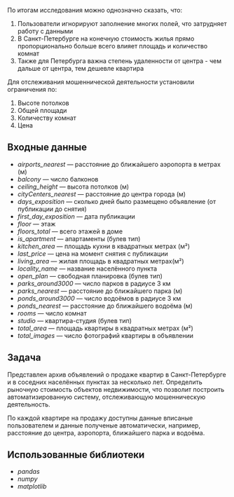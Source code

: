По итогам исследования можно однозначно сказать, что:

1. Пользователи игнорируют заполнение многих полей, что затрудняет работу с данными
2. В Санкт-Петербурге на конечную стоимость жилья прямо пропорционально больше всего влияет площадь и количество комнат
3. Также для Петербурга важна степень удаленности от центра - чем дальше от центра, тем дешевле квартира

Для отслеживания мошеннической деятельности установили ограничения по:

1. Высоте потолков
2. Общей площади
3. Количеству комнат
4. Цена


## Входные данные
 - *airports_nearest* — расстояние до ближайшего аэропорта в метрах (м)
 - *balcony* — число балконов
 - *ceiling_height* — высота потолков (м)
 - *cityCenters_nearest* — расстояние до центра города (м)
 - *days_exposition* — сколько дней было размещено объявление (от публикации до снятия)
 - *first_day_exposition* — дата публикации
 - *floor* — этаж
 - *floors_total* — всего этажей в доме
 - *is_apartment* — апартаменты (булев тип)
 - *kitchen_area* — площадь кухни в квадратных метрах (м²)
 - *last_price* — цена на момент снятия с публикации
 - *living_area* — жилая площадь в квадратных метрах(м²)
 - *locality_name* — название населённого пункта
 - *open_plan* — свободная планировка (булев тип)
 - *parks_around3000* — число парков в радиусе 3 км
 - *parks_nearest* — расстояние до ближайшего парка (м)
 - *ponds_around3000* — число водоёмов в радиусе 3 км
 - *ponds_nearest* — расстояние до ближайшего водоёма (м)
 - *rooms* — число комнат
 - *studio* — квартира-студия (булев тип)
 - *total_area* — площадь квартиры в квадратных метрах (м²)
 - *total_images* — число фотографий квартиры в объявлении


## Задача
Представлен архив объявлений о продаже квартир в Санкт-Петербурге и в соседних населённых пунктах за несколько лет. Определить рыночную стоимость объектов недвижимости, что позволит построить автоматизированную систему, отслеживающую мошенническую деятельность. 

По каждой квартире на продажу доступны данные вписаные пользователем и данные полученые автоматически, например, расстояние до центра, аэропорта, ближайшего парка и водоёма. 

## Использованные библиотеки
- *pandas*
- *numpy*
- *matplotlib*

